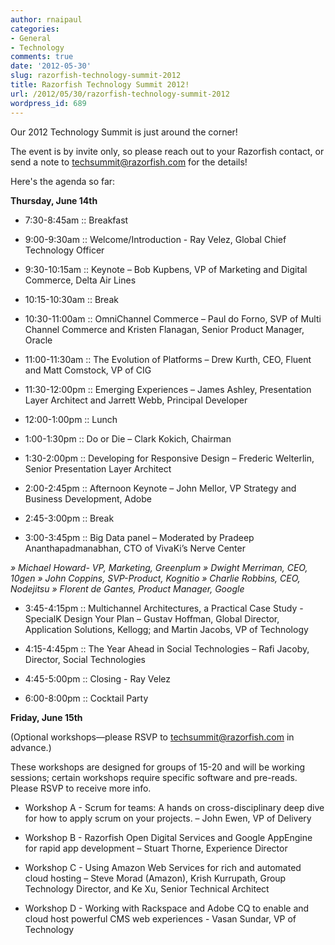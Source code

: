 ```yaml
---
author: rnaipaul
categories:
- General
- Technology
comments: true
date: '2012-05-30'
slug: razorfish-technology-summit-2012
title: Razorfish Technology Summit 2012!
url: /2012/05/30/razorfish-technology-summit-2012
wordpress_id: 689
---
```



Our 2012 Technology Summit is just around the corner!

The event is by invite only, so please reach out to your Razorfish contact, or send a note to [techsummit@razorfish.com](mailto:techsummit@razorfish.com) for the details!

Here's the agenda so far:

**Thursday, June 14th**



	
  * 7:30-8:45am :: Breakfast

	
  * 9:00-9:30am :: Welcome/Introduction - Ray Velez, Global Chief Technology Officer

	
  * 9:30-10:15am :: Keynote – Bob Kupbens, VP of Marketing and Digital Commerce, Delta Air Lines

	
  * 10:15-10:30am :: Break

	
  * 10:30-11:00am :: OmniChannel Commerce – Paul do Forno, SVP of Multi Channel Commerce and Kristen Flanagan, Senior Product Manager, Oracle

	
  * 11:00-11:30am :: The Evolution of Platforms – Drew Kurth, CEO, Fluent and Matt Comstock, VP of CIG

	
  * 11:30-12:00pm :: Emerging Experiences – James Ashley, Presentation Layer Architect and Jarrett Webb, Principal Developer

	
  * 12:00-1:00pm :: Lunch

	
  * 1:00-1:30pm :: Do or Die – Clark Kokich, Chairman

	
  * 1:30-2:00pm :: Developing for Responsive Design – Frederic Welterlin, Senior Presentation Layer Architect

	
  * 2:00-2:45pm :: Afternoon Keynote – John Mellor, VP Strategy and Business Development, Adobe

	
  * 2:45-3:00pm :: Break

	
  * 3:00-3:45pm :: Big Data panel – Moderated by Pradeep Ananthapadmanabhan, CTO of VivaKi’s Nerve Center




_» Michael Howard- VP, Marketing, Greenplum
» Dwight Merriman, CEO, 10gen
» John Coppins, SVP-Product, Kognitio
» Charlie Robbins, CEO, Nodejitsu
» Florent de Gantes, Product Manager, Google_






	
  * 3:45-4:15pm :: Multichannel Architectures, a Practical Case Study - SpecialK Design Your Plan – Gustav Hoffman, Global Director, Application Solutions, Kellogg; and Martin Jacobs, VP of Technology

	
  * 4:15-4:45pm :: The Year Ahead in Social Technologies – Rafi Jacoby, Director, Social Technologies

	
  * 4:45-5:00pm :: Closing - Ray Velez

	
  * 6:00-8:00pm :: Cocktail Party


**Friday, June 15th**

(Optional workshops—please RSVP to [techsummit@razorfish.com](mailto:techsummit@razorfish.com) in advance.)

These workshops are designed for groups of 15-20 and will be working sessions; certain workshops require specific software and pre-reads. Please RSVP to receive more info.



	
  * Workshop A - Scrum for teams: A hands on cross-disciplinary deep dive for how to apply scrum on your projects. – John Ewen, VP of Delivery

	
  * Workshop B - Razorfish Open Digital Services and Google AppEngine for rapid app development – Stuart Thorne, Experience Director

	
  * Workshop C - Using Amazon Web Services for rich and automated cloud hosting – Steve Morad (Amazon), Krish Kurrupath, Group Technology Director, and Ke Xu, Senior Technical Architect

	
  * Workshop D - Working with Rackspace and Adobe CQ to enable and cloud host powerful CMS web experiences - Vasan Sundar, VP of Technology

